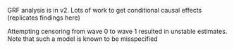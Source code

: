 GRF analysis is in v2.  Lots of work to get conditional causal effects (replicates findings here)

Attempting censoring from wave 0 to wave 1 resulted in unstable estimates.  Note that such a model is known to be misspecified